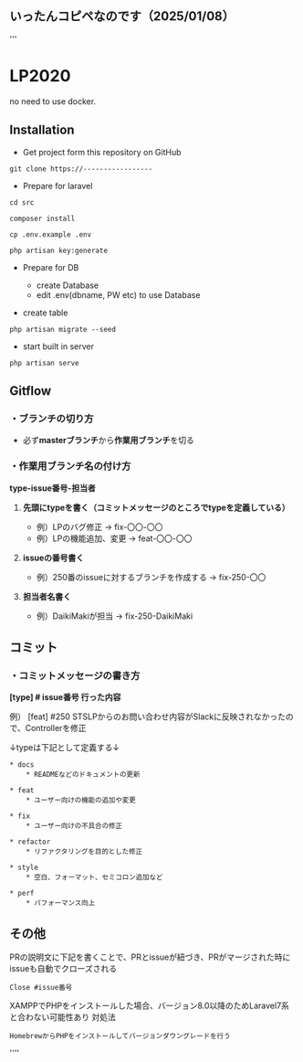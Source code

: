 ## いったんコピペなのです（2025/01/08）


'''
# LP2020
no need to use docker.

## Installation
- Get project form this repository on GitHub
```
git clone https://-----------------
```

- Prepare for laravel
```
cd src

composer install

cp .env.example .env

php artisan key:generate
```

- Prepare for DB
  - create Database
  - edit .env(dbname, PW etc) to use Database 

- create table
```
php artisan migrate --seed
```

- start built in server
```
php artisan serve
```
## Gitflow
### ・ブランチの切り方
* 必ず<strong>masterブランチ</strong>から<strong>作業用ブランチ</strong>を切る<br>

### ・作業用ブランチ名の付け方
<strong>type-issue番号-担当者</strong>

1. <strong>先頭にtypeを書く（コミットメッセージのところでtypeを定義している）</strong>
    * 例）LPのバグ修正 → fix-〇〇-〇〇
    * 例）LPの機能追加、変更 → feat-〇〇-〇〇

2. <strong>issueの番号書く</strong>
    * 例）250番のissueに対するブランチを作成する → fix-250-〇〇


3. <strong>担当者名書く</strong>
    * 例）DaikiMakiが担当 → fix-250-DaikiMaki

## コミット
### ・コミットメッセージの書き方
<strong>[type] # issue番号 行った内容</strong>

例）
[feat] #250 STSLPからのお問い合わせ内容がSlackに反映されなかったので、Controllerを修正

↓typeは下記として定義する↓

```
* docs
    * READMEなどのドキュメントの更新

* feat
    * ユーザー向けの機能の追加や変更

* fix
    * ユーザー向けの不具合の修正

* refactor
    * リファクタリングを目的とした修正

* style
    * 空白、フォーマット、セミコロン追加など

* perf
    * パフォーマンス向上
``` 

## その他
PRの説明文に下記を書くことで、PRとissueが紐づき、PRがマージされた時にissueも自動でクローズされる

```
Close #issue番号
```

XAMPPでPHPをインストールした場合、バージョン8.0以降のためLaravel7系と合わない可能性あり
対処法
```
HomebrewからPHPをインストールしてバージョンダウングレードを行う
```


''''
